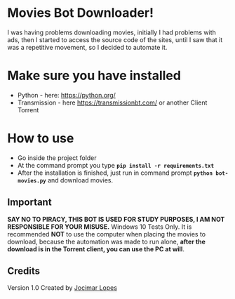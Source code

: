 # Movies Bot Downloader!

I was having problems downloading movies, initially I had problems with ads, then I started to access the source code of the sites, until I saw that it was a repetitive movement, so I decided to automate it.

# Make sure you have installed

- Python - here: https://python.org/ 
- Transmission - here https://transmissionbt.com/
or another Client Torrent

# How to use

- Go inside the project folder
- At the command prompt you type **`pip install -r requirements.txt`**
- After the installation is finished, just run in command prompt **`python bot-movies.py`** and download movies.

## Important
**SAY NO TO PIRACY, THIS BOT IS USED FOR STUDY PURPOSES, I AM NOT RESPONSIBLE FOR YOUR MISUSE.**
Windows 10 Tests Only.
It is recommended **NOT** to use the computer when placing the movies to download, because the automation was made to run alone, **after the download is in the Torrent client, you can use the PC at will**.

## Credits
Version 1.0
Created by [Jocimar Lopes](https://instagram.com/jocimarlopes)

```
